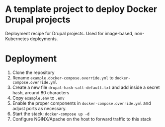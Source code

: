 # A template project to deploy Docker Drupal projects

Deployment recipe for Drupal projects. Used for image-based, non-Kubernetes deployments.

# Deployment

1. Clone the repository
2. Rename `example.docker-compose.override.yml` to `docker-compose.override.yml`
3. Create a new file `drupal-hash-salt-default.txt` and add inside a secret hash, around 80 characters
4. Copy `example.env` to `.env`
5. Enable the proper components in `docker-compose.override.yml` and adjust ports as necessary.
6. Start the stack: `docker-compose up -d`
7. Configure NGINX/Apache on the host to forward traffic to this stack
